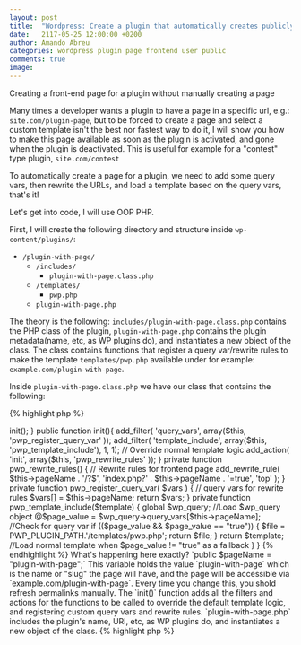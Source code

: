 ```yaml
---
layout: post
title:  "Wordpress: Create a plugin that automatically creates publicly facing page"
date:   2117-05-25 12:00:00 +0200
author: Amando Abreu
categories: wordpress plugin page frontend user public
comments: true
image:
---
```

Creating a front-end page for a plugin without manually creating a page

Many times a developer wants a plugin to have a page in a specific url, e.g.: <code>site.com/plugin-page</code>, but to be forced to create a page and select a custom template isn't the best nor fastest way to do it, I will show you how to make this page available as soon as the plugin is activated, and gone when the plugin is deactivated.
This is useful for example for a "contest" type plugin, <code>site.com/contest</code>

To automatically create a page for a plugin, we need to add some query vars, then rewrite the URLs, and load a template based on the query vars, that's it!

Let's get into code, I will use OOP PHP.

First, I will create the following directory and structure inside `wp-content/plugins/`:
- `/plugin-with-page/`
  - `/includes/`
    - `plugin-with-page.class.php`
  - `/templates/`
    - `pwp.php`
  - `plugin-with-page.php`

The theory is the following:
`includes/plugin-with-page.class.php` contains the PHP class of the plugin, `plugin-with-page.php` contains the plugin metadata(name, etc, as WP plugins do), and instantiates a new object of the class. The class contains functions that register a query var/rewrite rules to make the template `templates/pwp.php` available under for example: `example.com/plugin-with-page`.

Inside `plugin-with-page.class.php` we have our class that contains the following:

{% highlight php %}
<?php
class pluginWithPage {
  public $pageName = "plugin-with-page"; // This will be the name/URL of the page, eg: example.com/plugin-with-page
  public function __construct(){
    $this->init();
  }

  public function init(){
    add_filter( 'query_vars', array($this, 'pwp_register_query_var' ));
    add_filter( 'template_include', array($this, 'pwp_template_include'), 1, 1); // Override normal template logic
    add_action( 'init', array($this, 'pwp_rewrite_rules' ));
  }

  private function pwp_rewrite_rules() { // Rewrite rules for frontend page
      add_rewrite_rule( $this->pageName . '/?$', 'index.php?' . $this->pageName . '=true', 'top' );
  }

  private function pwp_register_query_var( $vars ) { // query vars for rewrite rules
      $vars[] = $this->pageName;
      return $vars;
  }

  private function pwp_template_include($template)
  {
      global $wp_query; //Load $wp_query object
      @$page_value = $wp_query->query_vars[$this->pageName]; //Check for query var

      if (($page_value && $page_value == "true")) {
          $file = PWP_PLUGIN_PATH.'/templates/pwp.php';
          return $file;
      }

      return $template; //Load normal template when $page_value != "true" as a fallback
  }
}
{% endhighlight %}

What's happening here exactly?

`public $pageName = "plugin-with-page";`

This variable holds the value `plugin-with-page` which is the name or "slug" the page will have, and the page will be accessible via `example.com/plugin-with-page`. Every time you change this, you shold refresh permalinks manually.

The `init()` function adds all the filters and actions for the functions to be called to override the default template logic, and  registering custom query vars and rewrite rules.

`plugin-with-page.php` includes the plugin's name, URI, etc, as WP plugins do, and instantiates a new object of the class.
{% highlight php %}
<?php
/*
    Plugin Name: Plugin with page
    Plugin URI:
    Description:
    Version: 1.0.0
    Author: Amando Abreu
    Author URI:
    License:
*/
define( 'PWP_PLUGIN_PATH', plugin_dir_path( __FILE__ ) );
require('includes/plugin-with-page.class.php');
$pwp = new pluginWithPage();
{% endhighlight %}

`templates/pwp.php` will include any special functionality you want the user to see!

Permalinks should be refreshed when the plugin is activated, it would be possible to add functionality to do so automatically and have the plugin's slug saved in the database, but that's out of the scope of this write-up.
